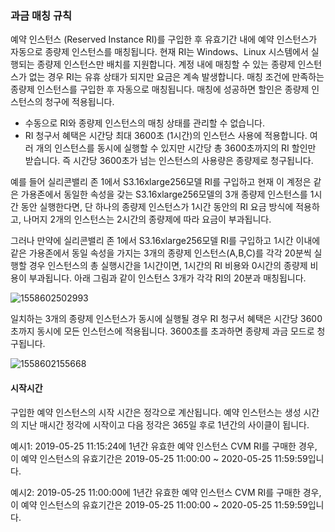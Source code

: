 ### 과금 매칭 규칙

예약 인스턴스 (Reserved Instance RI)를 구입한 후 유효기간 내에 예약 인스턴스가 자동으로 종량제 인스턴스를 매칭됩니다. 현재 RI는 Windows、Linux 시스템에서 실행되는 종량제 인스턴스만 배치를 지원합니다. 계정 내에 매칭할 수 있는 종량제 인스턴스가 없는 경우 RI는 유휴 상태가 되지만 요금은 계속 발생합니다. 매칭 조건에 만족하는 종량제 인스턴스를 구입한 후 자동으로 매칭됩니다. 매칭에 성공하면 할인은 종량제 인스턴스의 청구에 적용됩니다. 

- 수동으로 RI와 종량제 인스턴스의 매칭 상태를 관리할 수 없습니다.
- RI 청구서 혜택은 시간당 최대 3600초 (1시간)의 인스턴스 사용에 적용합니다. 여러 개의 인스턴스를 동시에 실행할 수 있지만 시간당 총 3600초까지의 RI 할인만 받습니다. 즉 시간당 3600초가 넘는 인스턴스의 사용량은 종량제로 청구됩니다. 

예를 들어 실리콘밸리 존 1에서 S3.16xlarge256모델 RI를 구입하고 현재 이 계정은 같은 가용존에서 동일한 속성을 갖는 S3.16xlarge256모델의 3개 종량제 인스턴스를 1시간 동안 실행한다면, 단 하나의 종량제 인스턴스가 1시간 동안의 RI 요금 방식에 적용하고, 나머지 2개의 인스턴스는 2시간의 종량제에 따라 요금이 부과됩니다. 

그러나 만약에 실리콘밸리 존 1에서 S3.16xlarge256모델 RI를 구입하고 1시간 이내에 같은 가용존에서 동일 속성을 가지는 3개의 종량제 인스턴스(A,B,C)를 각각 20분씩 실행할 경우 인스턴스의 총 실행시간을 1시간이면, 1시간의 RI 비용와 0시간의 종량제 비용이 부과됩니다. 아래 그림과 같이 인스턴스 3개가 각각 RI의 20분과 매칭됩니다.

![1558602502993](https://main.qcloudimg.com/raw/a812f74455b8b9d8ebbc84e90e26bc04.png)

일치하는 3개의 종량제 인스턴스가 동시에 실행될 경우 RI 청구서 혜택은 시간당 3600초까지 동시에 모든 인스턴스에 적용됩니다. 3600초를 초과하면 종량제 과금 모드로 청구됩니다.

![1558602155668](https://main.qcloudimg.com/raw/24926b2c2675e2d6959adcf62054f5b1.png)

#### 시작시간

구입한 예약 인스턴스의 시작 시간은 정각으로 계산됩니다. 예약 인스턴스는  생성 시간의 지난 매시간 정각에 시작이고 다음 정각은 365일 후로 1년간의 사이클이 됩니다.

예시1: 2019-05-25 11:15:24에 1년간 유효한 예약 인스턴스 CVM RI를 구매한 경우, 이 예약 인스턴스의 유효기간은 2019-05-25 11:00:00 ~ 2020-05-25 11:59:59입니다.

예시2: 2019-05-25 11:00:00에 1년간 유효한 예약 인스턴스 CVM RI를 구매한 경우, 이 예약 인스턴스의 유효기간은 2019-05-25 11:00:00 ~ 2020-05-25 11:59:59입니다.
